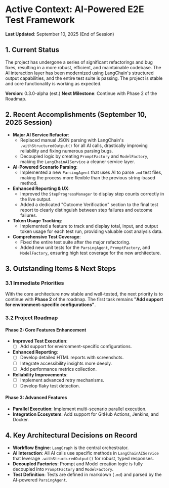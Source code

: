 # Active Context: AI-Powered E2E Test Framework

**Last Updated**: September 10, 2025 (End of Session)

## 1. Current Status

The project has undergone a series of significant refactorings and bug fixes, resulting in a more robust, efficient, and maintainable codebase. The AI interaction layer has been modernized using LangChain's structured output capabilities, and the entire test suite is passing. The project is stable and core functionality is working as expected.

**Version**: 0.3.0-alpha (est.)
**Next Milestone**: Continue with Phase 2 of the Roadmap.

## 2. Recent Accomplishments (September 10, 2025 Session)

- **Major AI Service Refactor**:
  - Replaced manual JSON parsing with LangChain's `.withStructuredOutput()` for all AI calls, drastically improving reliability and fixing numerous parsing bugs.
  - Decoupled logic by creating `PromptFactory` and `ModelFactory`, making the `LangChainAIService` a cleaner service layer.
- **AI-Powered Scenario Parsing**:
  - Implemented a new `ParsingAgent` that uses AI to parse `.md` test files, making the process more flexible than the previous string-based method.
- **Enhanced Reporting & UX**:
  - Improved the `StepProgressManager` to display step counts correctly in the live output.
  - Added a dedicated "Outcome Verification" section to the final test report to clearly distinguish between step failures and outcome failures.
- **Token Usage Tracking**:
  - Implemented a feature to track and display total, input, and output token usage for each test run, providing valuable cost analysis data.
- **Comprehensive Test Coverage**:
  - Fixed the entire test suite after the major refactoring.
  - Added new unit tests for the `ParsingAgent`, `PromptFactory`, and `ModelFactory`, ensuring high test coverage for the new architecture.

## 3. Outstanding Items & Next Steps

### 3.1 Immediate Priorities

With the core architecture now stable and well-tested, the next priority is to continue with **Phase 2** of the roadmap. The first task remains **"Add support for environment-specific configurations"**.

### 3.2 Project Roadmap

#### Phase 2: Core Features Enhancement

- **Improved Test Execution**:
  - [ ] Add support for environment-specific configurations.
- **Enhanced Reporting**:
  - [ ] Develop detailed HTML reports with screenshots.
  - [ ] Integrate accessibility insights more deeply.
  - [ ] Add performance metrics collection.
- **Reliability Improvements**:
  - [ ] Implement advanced retry mechanisms.
  - [ ] Develop flaky test detection.

#### Phase 3: Advanced Features

- **Parallel Execution**: Implement multi-scenario parallel execution.
- **Integration Ecosystem**: Add support for GitHub Actions, Jenkins, and Docker.

## 4. Key Architectural Decisions on Record

- **Workflow Engine**: `LangGraph` is the central orchestrator.
- **AI Interaction**: All AI calls use specific methods in `LangChainAIService` that leverage `.withStructuredOutput()` for robust, typed responses.
- **Decoupled Factories**: Prompt and Model creation logic is fully decoupled into `PromptFactory` and `ModelFactory`.
- **Test Definition**: Tests are defined in markdown (`.md`) and parsed by the AI-powered `ParsingAgent`.
